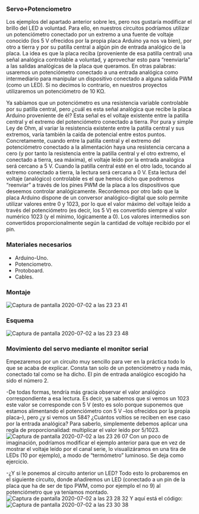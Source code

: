 ### **Servo+Potenciometro**
Los ejemplos del apartado anterior sobre les, pero nos gustaría modificar el brillo del LED a voluntad. Para ello, en nuestros circuitos podríamos utilizar un potenciómetro conectado por un extremo a una fuente de voltaje conocido (los 5 V ofrecidos por la propia placa Arduino ya nos va bien), por otro a tierra y por su patilla central a algún pin de entrada analógico de la placa. La idea es que la placa reciba (proveniente de esa patilla central) una señal analógica controlable a voluntad, y aprovechar esto para “reenviarla” a las salidas analógicas de la placa que queramos. En otras palabras: usaremos un potenciómetro conectado a una entrada analógica como intermediario para manipular un dispositivo conectado a alguna salida PWM (como un LED). Si no decimos lo contrario, en nuestros proyectos utilizaremos un potenciómetro de 10 KΩ.

Ya sabíamos que un potenciómetro es una resistencia variable controlable por su patilla central, pero ¿cuál es esta señal analógica que recibe la placa Arduino proveniente de él? Esta señal es el voltaje existente entre la patilla central y el extremo del potenciómetro conectado a tierra. Por pura y simple Ley de Ohm, al variar la resistencia existente entre la patilla central y sus extremos, varía también la caída de potencial entre estos puntos. Concretamente, cuando entre la patilla central y el extremo del potenciómetro conectado a la alimentación haya una resistencia cercana a cero (y por tanto la resistencia entre la patilla central y el otro extremo, el conectado a tierra, sea máxima), el voltaje leído por la entrada analógica será cercano a 5 V. Cuando la patilla central esté en el otro lado, tocando al extremo conectado a tierra, la lectura será cercana a 0 V. Esta lectura del voltaje (analógico) controlable es el que hemos dicho que podremos “reenviar” a través de los pines PWM de la placa a los dispositivos que deseemos controlar analógicamente.
Recordemos por otro lado que la placa Arduino dispone de un conversor analógico-digital que solo permite utilizar valores entre 0 y 1023, por lo que el valor máximo del voltaje leído a través del potenciómetro (es decir, los 5 V) es convertido siempre al valor numérico 1023 (y el mínimo, lógicamente a 0). Los valores intermedios son convertidos proporcionalmente según la cantidad de voltaje recibido por el pin.

### **Materiales necesarios**
- Arduino-Uno.
- Potenciometro.
- Protoboard.
- Cables.
### **Montaje**
![Captura de pantalla 2020-07-02 a las 23 23 41](https://user-images.githubusercontent.com/47045714/86410530-33ab6c00-bcbb-11ea-9cb7-ba94468ceb90.png)

### **Esquema**
![Captura de pantalla 2020-07-02 a las 23 23 48](https://user-images.githubusercontent.com/47045714/86410541-38702000-bcbb-11ea-848c-95875d6e5400.png)


### **Movimiento del servo mediante el monitor serial**
Empezaremos por un circuito muy sencillo para ver en la práctica todo lo que se acaba de explicar. Consta tan solo de un potenciómetro y nada más, conectado tal como se ha dicho. El pin de entrada analógico escogido ha sido el número 2.

-De todas formas, tendría más gracia observar el valor analógico correspondiente a esa lectura. Es decir, ya sabemos que si vemos un 1023 este valor se corresponde con 5 V (esto es solo porque suponemos que estamos alimentando el potenciómetro con 5 V –los ofrecidos por la propia placa–), pero ¿y si vemos un 584? ¿Cuántos voltios se reciben en ese caso por la entrada analógica? Para saberlo, simplemente debemos aplicar una regla de proporcionalidad: multiplicar el valor leído por 5/1023.
![Captura de pantalla 2020-07-02 a las 23 26 07](https://user-images.githubusercontent.com/47045714/86410640-6f463600-bcbb-11ea-94a4-3019415e63fc.png)
Con un poco de imaginación, podríamos modificar el ejemplo anterior para que en vez de mostrar el voltaje leído por el canal serie, lo visualizáramos en una tira de LEDs (10 por ejemplo), a modo de “termómetro” luminoso. Se deja como ejercicio.

-¿Y si le ponemos al circuito anterior un LED?
Todo esto lo probaremos en el siguiente circuito, donde añadiremos un LED (conectado a un pin de la placa que ha de ser de tipo PWM, como por ejemplo el no 9) al potenciómetro que ya teníamos montado.
![Captura de pantalla 2020-07-02 a las 23 28 32](https://user-images.githubusercontent.com/47045714/86410834-d4019080-bcbb-11ea-8de0-63e5d1c616b7.png)
Y aquí está el código:
![Captura de pantalla 2020-07-02 a las 23 30 38](https://user-images.githubusercontent.com/47045714/86410968-1b881c80-bcbc-11ea-9f74-3d90aed0bbfb.png)






